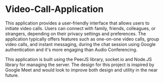 # Video-Call-Application
This application provides a user-friendly interface that allows users to initiate video calls. Users can connect with family, friends, colleagues, or strangers, depending on their privacy settings and preferences. The application typically offers features such as one-on-one video calls, group video calls, and instant messaging, during the chat session using Google authentication and it's more engaging than Audio Conferencing.

This application is built using the PeerJS library, socket.io and Node.JS library for managing the server. The design for this project is inspired by Google Meet and would look to improve both design and utility in the near future.